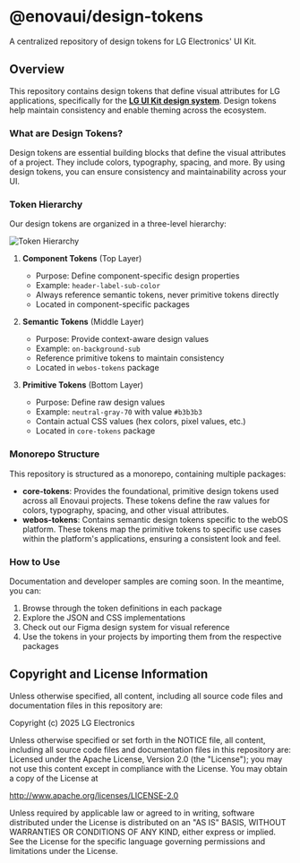 # @enovaui/design-tokens

A centralized repository of design tokens for LG Electronics' UI Kit.

## Overview

This repository contains design tokens that define visual attributes for LG applications, specifically for the [**LG UI Kit design system**](https://www.figma.com/design/kyEcjPzoJPyP6CVcu0jQkH/-LGDS--LG-UI-Kit). Design tokens help maintain consistency and enable theming across the ecosystem.

### What are Design Tokens?

Design tokens are essential building blocks that define the visual attributes of a project. They include colors, typography, spacing, and more. By using design tokens, you can ensure consistency and maintainability across your UI.

### Token Hierarchy

Our design tokens are organized in a three-level hierarchy:

![Token Hierarchy](./assets/token-hierarchy.svg)

1. **Component Tokens** (Top Layer)
   - Purpose: Define component-specific design properties
   - Example: `header-label-sub-color`
   - Always reference semantic tokens, never primitive tokens directly
   - Located in component-specific packages

2. **Semantic Tokens** (Middle Layer)
   - Purpose: Provide context-aware design values
   - Example: `on-background-sub`
   - Reference primitive tokens to maintain consistency
   - Located in `webos-tokens` package

3. **Primitive Tokens** (Bottom Layer)
   - Purpose: Define raw design values
   - Example: `neutral-gray-70` with value `#b3b3b3`
   - Contain actual CSS values (hex colors, pixel values, etc.)
   - Located in `core-tokens` package

### Monorepo Structure

This repository is structured as a monorepo, containing multiple packages:

* **core-tokens**: Provides the foundational, primitive design tokens used across all Enovaui projects. These tokens define the raw values for colors, typography, spacing, and other visual attributes.
* **webos-tokens**: Contains semantic design tokens specific to the webOS platform. These tokens map the primitive tokens to specific use cases within the platform's applications, ensuring a consistent look and feel.

### How to Use

Documentation and developer samples are coming soon. In the meantime, you can:

1. Browse through the token definitions in each package
2. Explore the JSON and CSS implementations
3. Check out our Figma design system for visual reference
4. Use the tokens in your projects by importing them from the respective packages

## Copyright and License Information

Unless otherwise specified, all content, including all source code files and
documentation files in this repository are:

Copyright (c) 2025 LG Electronics

Unless otherwise specified or set forth in the NOTICE file, all content,
including all source code files and documentation files in this repository are:
Licensed under the Apache License, Version 2.0 (the "License");
you may not use this content except in compliance with the License.
You may obtain a copy of the License at

http://www.apache.org/licenses/LICENSE-2.0

Unless required by applicable law or agreed to in writing, software
distributed under the License is distributed on an "AS IS" BASIS,
WITHOUT WARRANTIES OR CONDITIONS OF ANY KIND, either express or implied.
See the License for the specific language governing permissions and
limitations under the License.
